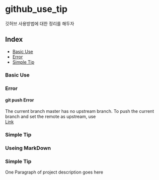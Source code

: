 # github_use_tip
깃허브 사용방법에 대한 정리를 해두자

## Index
  - [Basic Use](##Basic-Use)
  - [Error](##Error)
  - [Simple Tip](##Simple-Tip) 


### Basic Use



### Error

#### git push Error
The current branch master has no upstream branch.
To push the current branch and set the remote as upstream, use <br>
[Link](https://github.com/JuniorMSG/github_use_tip/blob/main/Error/The%20current%20branch%20master%20has%20no%20upstream%20branch.md)





### Simple Tip



### Useing MarkDown


### Simple Tip
One Paragraph of project description goes here

